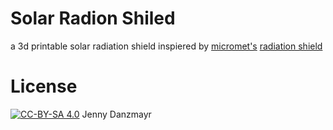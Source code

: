 # Solar Radion Shiled

a 3d printable solar radiation shield inspiered by [micromet's](https://www.thingiverse.com/micromet) [radiation shield](https://www.thingiverse.com/thing:1067700)


# License

[![CC-BY-SA 4.0](https://i.creativecommons.org/l/by-sa/4.0/88x31.png)](https://creativecommons.org/licenses/by-sa/4.0/) Jenny Danzmayr